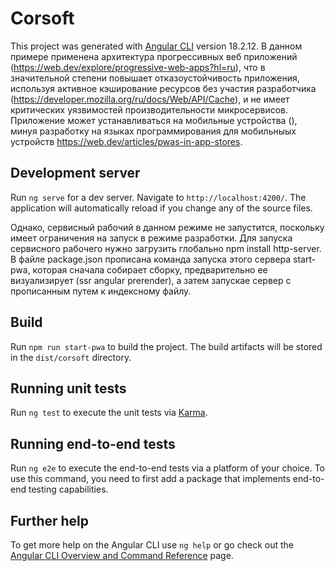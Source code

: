 # Corsoft

This project was generated with [Angular CLI](https://github.com/angular/angular-cli) version 18.2.12.
В данном примере применена архитектура прогрессивных веб приложений (https://web.dev/explore/progressive-web-apps?hl=ru), что в значительной степени повышает отказоустойчивость приложения, используя активное кэширование ресурсов без участия разработчика (https://developer.mozilla.org/ru/docs/Web/API/Cache), и не имеет 
критических уязвимостей производительности микросервисов. Приложение может устанавливаться на мобильные устройства (), минуя разработку на языках программирования для мобильныых устройств https://web.dev/articles/pwas-in-app-stores.

## Development server

Run `ng serve` for a dev server. Navigate to `http://localhost:4200/`. The application will automatically reload if you change any of the source files. 

Однако, сервисный рабочий в данном режиме не 
запустится, поскольку имеет ограничения на запуск в режиме разработки. Для запуска сервисного рабочего нужно загрузить глобально npm install http-server. В файле package.json прописана команда запуска этого сервера
start-pwa, которая сначала собирает сборку, предварительно ее визуализирует (ssr angular prerender), а затем запускае сервер с прописанным путем к индексному файлу.

## Build

Run `npm run start-pwa` to build the project. The build artifacts will be stored in the `dist/corsoft` directory.

## Running unit tests

Run `ng test` to execute the unit tests via [Karma](https://karma-runner.github.io).

## Running end-to-end tests

Run `ng e2e` to execute the end-to-end tests via a platform of your choice. To use this command, you need to first add a package that implements end-to-end testing capabilities.

## Further help

To get more help on the Angular CLI use `ng help` or go check out the [Angular CLI Overview and Command Reference](https://angular.dev/tools/cli) page.
